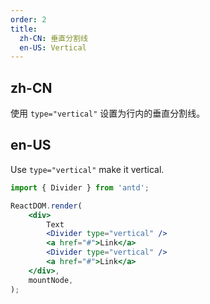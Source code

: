 ```yaml
---
order: 2
title:
  zh-CN: 垂直分割线
  en-US: Vertical
---
```


## zh-CN

使用 `type="vertical"` 设置为行内的垂直分割线。

## en-US

Use `type="vertical"` make it vertical.

```jsx
import { Divider } from 'antd';

ReactDOM.render(
	<div>
		Text
		<Divider type="vertical" />
		<a href="#">Link</a>
		<Divider type="vertical" />
		<a href="#">Link</a>
	</div>,
	mountNode,
);
```
